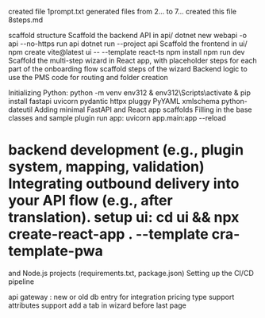 created file 1prompt.txt
generated files from 2... to 7...
created this file 8steps.md

scaffold structure
Scaffold the backend API in api/
    dotnet new webapi -o api --no-https
run api
    dotnet run --project api
Scaffold the frontend in ui/ 
     npm create vite@latest ui -- --template react-ts
     npm install
     npm run dev
Scaffold the multi-step wizard in React app, with placeholder steps for each part of the onboarding flow 
scaffold steps of the wizard
Backend logic to use the PMS code for routing and folder creation


Initializing Python:    python -m venv env312 & env312\Scripts\activate & pip install fastapi uvicorn pydantic httpx pluggy PyYAML xmlschema python-dateutil
Adding minimal FastAPI and React app scaffolds
Filling in the base classes and sample plugin
run app: uvicorn app.main:app --reload

backend development (e.g., plugin system, mapping, validation)
Integrating outbound delivery into your API flow (e.g., after translation).
setup ui: cd ui && npx create-react-app . --template cra-template-pwa
==
 and Node.js projects (requirements.txt, package.json)
Setting up the CI/CD pipeline





api gateway : new or old
db entry for integration
pricing type support
attributes support
add a tab in wizard before last page


